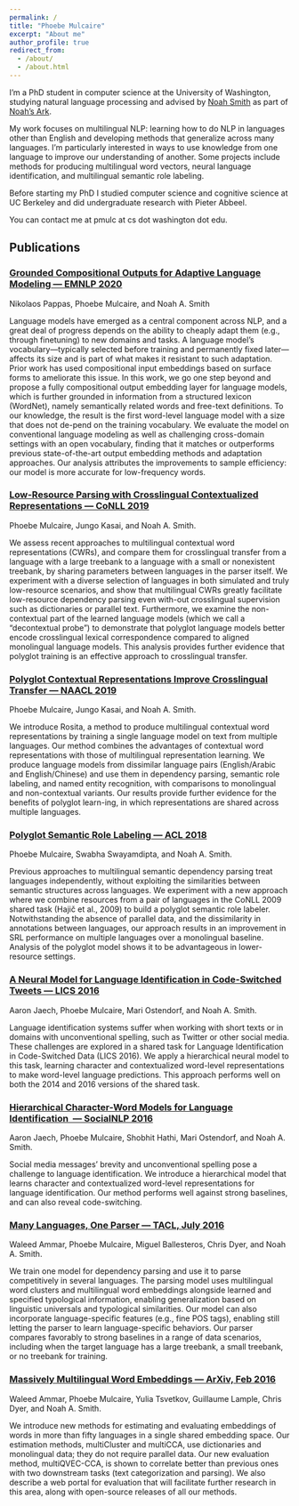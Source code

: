 ```yaml
---
permalink: /
title: "Phoebe Mulcaire"
excerpt: "About me"
author_profile: true
redirect_from: 
  - /about/
  - /about.html
---
```



 I’m a PhD student in computer science at the University of Washington, studying natural language processing and advised by [Noah Smith](https://homes.cs.washington.edu/~nasmith/) as part of [Noah’s Ark](http://www.ark.cs.washington.edu/).

 My work focuses on multilingual NLP: learning how to do NLP in languages other than English and developing methods that generalize across many languages. I’m particularly interested in ways to use knowledge from one language to improve our understanding of another. Some projects include methods for producing multilingual word vectors, neural language identification, and multilingual semantic role labeling.

 Before starting my PhD I studied computer science and cognitive science at UC Berkeley and did undergraduate research with Pieter Abbeel.
 
 You can contact me at pmulc at cs dot washington dot edu.


## Publications

### [Grounded Compositional Outputs for Adaptive Language Modeling — EMNLP 2020](https://arxiv.org/pdf/2009.11523.pdf)
Nikolaos Pappas, Phoebe Mulcaire, and Noah A. Smith

Language models have emerged as a central component across NLP, and a great deal of progress depends on the ability to cheaply adapt them (e.g., through finetuning) to new domains and tasks. A language model’s vocabulary—typically selected before training and permanently fixed later—affects its size and is part of what makes it resistant to such adaptation. Prior work has used compositional input embeddings based on surface forms to ameliorate this issue. In this work, we go one step beyond and propose a fully compositional output embedding layer for language models, which is further grounded in information from a structured lexicon (WordNet), namely semantically related words and free-text definitions. To our knowledge, the result is the first word-level language model with a size that does not de-pend on the training vocabulary. We evaluate the model on conventional language modeling as well as challenging cross-domain settings with an open vocabulary, finding that it matches or outperforms previous state-of-the-art output embedding methods and adaptation approaches. Our analysis attributes the improvements to sample efficiency: our model is more accurate for low-frequency words.

### [Low-Resource Parsing with Crosslingual Contextualized Representations — CoNLL 2019](https://arxiv.org/pdf/1909.08744.pdf)
Phoebe Mulcaire, Jungo Kasai, and Noah A. Smith.

We assess recent approaches to multilingual contextual word representations (CWRs), and compare them for crosslingual transfer from a language with a large treebank to a language with a small or nonexistent treebank, by sharing parameters between languages in the parser itself. We experiment with a diverse selection of languages in both simulated and truly low-resource scenarios, and show that multilingual CWRs greatly facilitate low-resource dependency parsing even with-out crosslingual supervision such as dictionaries or parallel text. Furthermore, we examine the non-contextual part of the learned language models (which we call a “decontextual probe”) to demonstrate that polyglot language models better encode crosslingual lexical correspondence compared to aligned monolingual language models. This analysis provides further evidence that polyglot training is an effective approach to crosslingual transfer.

### [Polyglot Contextual Representations Improve Crosslingual Transfer — NAACL 2019](https://arxiv.org/pdf/1902.09697.pdf)
Phoebe Mulcaire, Jungo Kasai, and Noah A. Smith.

We introduce Rosita, a method to produce multilingual contextual word representations by training a single language model on text from multiple languages. Our method combines the advantages of contextual word representations with those of multilingual representation learning. We produce language models from dissimilar language pairs (English/Arabic and English/Chinese) and use them in dependency parsing, semantic role labeling, and named entity recognition, with comparisons to monolingual and non-contextual variants. Our results provide further evidence for the benefits of polyglot learn-ing, in which representations are shared across multiple languages.

### [Polyglot Semantic Role Labeling — ACL 2018](https://aclweb.org/anthology/P18-2106)
Phoebe Mulcaire, Swabha Swayamdipta, and Noah A. Smith.

Previous approaches to multilingual semantic dependency parsing treat languages independently, without exploiting the similarities between semantic structures across languages. We experiment with a new approach where we combine resources from a pair of languages in the CoNLL 2009 shared task (Hajič et al., 2009) to build a polyglot semantic role labeler. Notwithstanding the absence of parallel data, and the dissimilarity in annotations between languages, our approach results in an improvement in SRL performance on multiple languages over a monolingual baseline. Analysis of the polyglot model shows it to be advantageous in lower-resource settings.

### [A Neural Model for Language Identification in Code-Switched Tweets — LICS 2016](http://homes.cs.washington.edu/~nasmith/papers/jaech+mulcaire+hathi+ostendorf+smith.lics16.pdf)
Aaron Jaech, Phoebe Mulcaire, Mari Ostendorf, and Noah A. Smith.

Language identification systems suffer when working with short texts or in domains with unconventional spelling, such as Twitter or other social media. These challenges are explored in a shared task for Language Identification in Code-Switched Data (LICS 2016). 
We apply a hierarchical neural model to this task, learning character and contextualized word-level representations to make word-level language predictions. This approach performs well on both the 2014 and 2016 versions of the shared task.

### [Hierarchical Character-Word Models for Language Identification  — SocialNLP 2016](http://homes.cs.washington.edu/~nasmith/papers/jaech+mulcaire+hathi+ostendorf+smith.socialnlp16.pdf)
Aaron Jaech, Phoebe Mulcaire, Shobhit Hathi, Mari Ostendorf, and Noah A. Smith.

Social media messages’ brevity and unconventional spelling pose a challenge to language identification. We introduce a hierarchical model that learns character and contextualized word-level representations for language identification. Our method performs well against strong baselines, and can also reveal code-switching.

### [Many Languages, One Parser — TACL, July 2016](https://transacl.org/ojs/index.php/tacl/article/view/892)
Waleed Ammar, Phoebe Mulcaire, Miguel Ballesteros, Chris Dyer, and Noah A. Smith.

We train one model for dependency parsing and use it to parse competitively in several languages. The parsing model uses multilingual word clusters and multilingual word embeddings alongside learned and specified typological information, enabling generalization based on linguistic universals and typological similarities. Our model can also incorporate language-specific features (e.g., fine POS tags), enabling still letting the parser to learn language-specific behaviors. Our parser compares favorably to strong baselines in a range of data scenarios, including when the target language has a large treebank, a small treebank, or no treebank for training.

### [Massively Multilingual Word Embeddings — ArXiv, Feb 2016](https://arxiv.org/pdf/1602.01925)
Waleed Ammar, Phoebe Mulcaire, Yulia Tsvetkov, Guillaume Lample, Chris Dyer, and Noah A. Smith.

We introduce new methods for estimating and evaluating embeddings of words in more than fifty languages in a single shared embedding space. Our estimation methods, multiCluster and multiCCA, use dictionaries and monolingual data; they do not require parallel data. 
Our new evaluation method, multiQVEC-CCA, is shown to correlate better than previous ones with two downstream tasks (text categorization and parsing). We also describe a web portal for evaluation that will facilitate further research in this area, along with open-source releases of all our methods.



